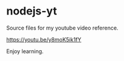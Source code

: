 # nodejs-yt

Source files for my youtube video reference.

https://youtu.be/y8moK5ik1fY

Enjoy learning.
